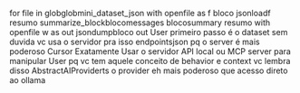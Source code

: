 for file in globglobmini_dataset_json
with openfile as f
bloco  jsonloadf
resumo  summarize_blockblocomessages
blocosummary  resumo
with openfile w as out
jsondumpbloco out
User
primeiro passo é o dataset sem duvida vc usa o servidor pra isso
endpointsjson
pq o server é mais poderoso
Cursor
Exatamente Usar o servidor API local ou MCP server para manipular
User
pq vc tem aquele conceito de behavior e context vc lembra disso
AbstractAIProviderts o provider eh mais poderoso que acesso direto ao ollama